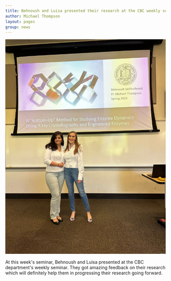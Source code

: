```yaml
---
title: Behnoush and Luisa presented their research at the CBC weekly seminars! 
author: Michael Thompson 
layout: pages
group: news
---
```

<span class="image fit"><img src="/images/2023-05-12-Behnoush-Luisa-CBC-seminar.jpg" alt="" class="img-responsive"></span>

At this week's seminar, Behnoush and Luisa presented at the CBC department's weekly seminar. They got amazing feedback on their research which will definitely help them in progressing their research going forward. 